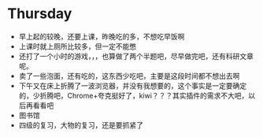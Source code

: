 # Thursday

- 早上起的较晚，还要上课，昨晚吃的多，不想吃早饭啊
- 上课时就上厕所比较多，但一定不能憋
- 还打了一个小时的游戏，，，也算做了两个半题吧，尽早做完吧，还有科研文章呢。
- 卖了一些泡面，还有吃的，这东西少吃吧，主要是这段时间都不想出去啊
- 下午又在床上折腾了一波浏览器，并没有我想要的，这个事实是一定要确定的，少折腾吧，Chrome+夸克挺好了，kiwi？？？其实插件的需求不大吧，以后再看看吧
- 图书馆
- 四级的复习，大物的复习，还是要抓紧了
